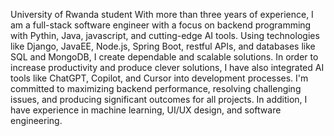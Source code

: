 University of Rwanda student
With more than three years of experience, I am a full-stack software engineer with a focus on backend programming with Pythin, Java, javascript, and cutting-edge AI tools.  Using technologies like Django, JavaEE, Node.js, Spring Boot, restful APIs, and databases like SQL and MongoDB, I create dependable and scalable solutions.  In order to increase productivity and produce clever solutions, I have also integrated AI tools like ChatGPT, Copilot, and Cursor into development processes.  I'm committed to maximizing backend performance, resolving challenging issues, and producing significant outcomes for all projects.
In addition, I have experience in machine learning, UI/UX design, and software engineering.

